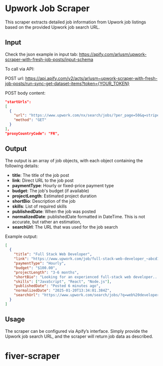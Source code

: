 # Upwork Job Scraper

This scraper extracts detailed job information from Upwork job listings based on the provided Upwork job search URL.

## Input

Check the json example in input tab:
https://apify.com/arlusm/upwork-scraper-with-fresh-job-posts/input-schema


To call via API:

POST url: https://api.apify.com/v2/acts/arlusm~upwork-scraper-with-fresh-job-posts/run-sync-get-dataset-items?token={YOUR_TOKEN}

POST body content:

```json
"startUrls": 
[
  {
    "url": "https://www.upwork.com/nx/search/jobs/?per_page=50&q=stripe",
    "method": "GET"
  }
],
"proxyCountryCode": "FR",
```

## Output

The output is an array of job objects, with each object containing the following details:

- **title**: The title of the job post
- **link**: Direct URL to the job post
- **paymentType**: Hourly or fixed-price payment type
- **budget**: The job's budget (if available)
- **projectLength**: Estimated project duration
- **shortBio**: Description of the job
- **skills**: List of required skills
- **publishedDate**: When the job was posted
- **normalizedDate**: publishedDate formatted in DateTime. This is not accurate, but rather an estimation,
- **searchUrl**: The URL that was used for the job search

Example output:
```json
[
  {
    "title": "Full Stack Web Developer",
    "link": "https://www.upwork.com/job/full-stack-web-developer_~abcd1234",
    "paymentType": "Hourly",
    "budget": "$100.00",
    "projectLength": "3-6 months",
    "shortBio": "Looking for an experienced full-stack web developer...",
    "skills": ["JavaScript", "React", "Node.js"],
    "publishedDate": "Posted 6 minutes ago",
    "normalizedDate": "2025-01-20T13:34:01.384Z",
    "searchUrl": "https://www.upwork.com/search/jobs/?q=web%20developer"
  }
]
```

## Usage

The scraper can be configured via Apify’s interface. Simply provide the Upwork job search URL, and the scraper will return job data as described.


# fiver-scraper

